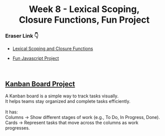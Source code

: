 <h1 align="center">
  Week 8 - Lexical Scoping, <br> Closure Functions, Fun Project
</h1> 

### **Eraser Link 👇**

- [Lexical Scoping and Closure Functions](https://app.eraser.io/workspace/Smjc59df1hVTTdSzNqZK)

- [Fun Javascript Project](https://app.eraser.io/workspace/dfnfllJ0jRgl10NvlGcz)

<br>

## [Kanban Board Project]()

A Kanban board is a simple way to track tasks visually. <br>
It helps teams stay organized and complete tasks efficiently. <br>
<br>
It has:
<br>
Columns → Show different stages of work (e.g., To Do, In Progress, Done).
<br>
Cards → Represent tasks that move across the columns as work progresses.
